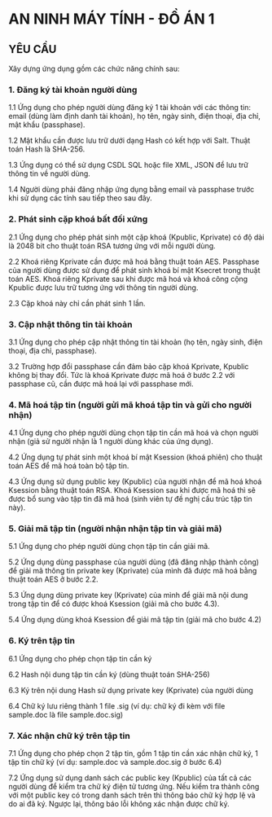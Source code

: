 # AN NINH MÁY TÍNH - ĐỒ ÁN 1

## YÊU CẦU 

Xây dựng ứng dụng gồm các chức năng chính sau: 

### 1. Đăng ký tài khoản người dùng

1.1 Ứng dụng cho phép người dùng đăng ký 1 tài khoản với các thông tin: email (dùng làm 
định danh tài khoản), họ tên, ngày sinh, điện thoại, địa chỉ, mật khẩu (passphase). 

1.2 Mật khẩu cần được lưu trữ dưới dạng Hash có kết hợp với Salt. Thuật toán Hash là SHA-256.

1.3 Ứng dụng có thể sử dụng CSDL SQL hoặc file XML, JSON để lưu trữ thông tin về người 
dùng.

1.4 Người dùng phải đăng nhập ứng dụng bằng email và passphase trước khi sử dụng các tính 
sau tiếp theo sau đây.

### 2. Phát sinh cặp khoá bất đối xứng

2.1 Ứng dụng cho phép phát sinh một cặp khoá (Kpublic, Kprivate) có độ dài là 2048 bit cho 
thuật toán RSA tương ứng với mỗi người dùng. 

2.2 Khoá riêng Kprivate cần được mã hoá bằng thuật toán AES. Passphase của người dùng 
được sử dụng để phát sinh khoá bí mật Ksecret trong thuật toán AES. Khoá riêng Kprivate
sau khi được mã hoá và khoá công cộng Kpublic được lưu trữ tương ứng với thông tin 
người dùng.

2.3 Cặp khoá này chỉ cần phát sinh 1 lần.

### 3. Cập nhật thông tin tài khoản

3.1 Ứng dụng cho phép cập nhật thông tin tài khoản (họ tên, ngày sinh, điện thoại, địa chỉ, 
passphase). 

3.2 Trường hợp đổi passphase cần đảm bảo cặp khoá Kprivate, Kpublic không bị thay đổi. Tức 
là khoá Kprivate được mã hoá ở bước 2.2 với passphase cũ, cần được mã hoá lại với 
passphase mới.

### 4. Mã hoá tập tin (người gửi mã khoá tập tin và gửi cho người nhận)

4.1 Ứng dụng cho phép người dùng chọn tập tin cần mã hoá và chọn người nhận (giả sử người 
nhận là 1 người dùng khác của ứng dụng). 

4.2 Ứng dụng tự phát sinh một khoá bí mật Ksession (khoá phiên) cho thuật toán AES để mã 
hoá toàn bộ tập tin. 

4.3 Ứng dụng sử dụng public key (Kpublic) của người nhận để mã hoá khoá Ksession bằng 
thuật toán RSA. Khoá Ksession sau khi được mã hoá thì sẽ được bổ sung vào tập tin đã mã 
hoá (sinh viên tự đề nghị cấu trúc tập tin này). 

### 5. Giải mã tập tin (người nhận nhận tập tin và giải mã)

5.1 Ứng dụng cho phép người dùng chọn tập tin cần giải mã. 

5.2 Ứng dụng dùng passphase của người dùng (đã đăng nhập thành công) để giải mã thông tin 
private key (Kprivate) của mình đã được mã hoá bằng thuật toán AES ở bước 2.2. 

5.3 Ứng dụng dùng private key (Kprivate) của mình để giải mã nội dung trong tập tin để có 
được khoá Ksession (giải mã cho bước 4.3).

5.4 Ứng dụng dùng khoá Ksession để giải mã tập tin (giải mã cho bước 4.2)

### 6. Ký trên tập tin

6.1 Ứng dụng cho phép chọn tập tin cần ký

6.2 Hash nội dung tập tin cần ký (dùng thuật toán SHA-256)

6.3 Ký trên nội dung Hash sử dụng private key (Kprivate) của người dùng

6.4 Chữ ký lưu riêng thành 1 file .sig (ví dụ: chữ ký đi kèm với file sample.doc là file 
sample.doc.sig)

### 7. Xác nhận chữ ký trên tập tin

7.1 Ứng dụng cho phép chọn 2 tập tin, gồm 1 tập tin cần xác nhận chữ ký, 1 tập tin chữ ký (ví 
dụ: sample.doc và sample.doc.sig ở bước 6.4)

7.2 Ứng dụng sử dụng danh sách các public key (Kpublic) của tất cả các người dùng để kiểm 
tra chữ ký điện tử tương ứng. Nếu kiểm tra thành công với một public key có trong danh 
sách trên thì thông báo chữ ký hợp lệ và do ai đã ký. Ngược lại, thông báo lỗi không xác 
nhận được chữ ký.
